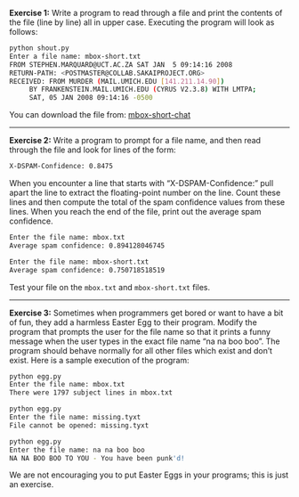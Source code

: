 **Exercise 1:** Write a program to read through a file and print the contents of the file (line by line) all in upper case. Executing the program will look as follows:
```bash
python shout.py
Enter a file name: mbox-short.txt
FROM STEPHEN.MARQUARD@UCT.AC.ZA SAT JAN  5 09:14:16 2008
RETURN-PATH: <POSTMASTER@COLLAB.SAKAIPROJECT.ORG>
RECEIVED: FROM MURDER (MAIL.UMICH.EDU [141.211.14.90])
     BY FRANKENSTEIN.MAIL.UMICH.EDU (CYRUS V2.3.8) WITH LMTPA;
     SAT, 05 JAN 2008 09:14:16 -0500
```
You can download the file from: [mbox-short-chat](https://www.py4e.com/code3/mbox-short.txt)

<hr>

**Exercise 2:** Write a program to prompt for a file name, and then read through the file and look for lines of the form:
```bash
X-DSPAM-Confidence: 0.8475
```
When you encounter a line that starts with “X-DSPAM-Confidence:” pull apart the line to extract the floating-point number on the line. Count these lines and then compute the total of the spam confidence values from these lines. When you reach the end of the file, print out the average spam confidence.
```bash
Enter the file name: mbox.txt
Average spam confidence: 0.894128046745

Enter the file name: mbox-short.txt
Average spam confidence: 0.750718518519
```
Test your file on the `mbox.txt` and `mbox-short.txt` files.

<hr>

**Exercise 3:**
Sometimes when programmers get bored or want to have a bit of fun, they add a harmless Easter Egg to their program. Modify the program that prompts the user for the file name so that it prints a funny message when the user types in the exact file name “na na boo boo”. The program should behave normally for all other files which exist and don’t exist. Here is a sample execution of the program:

```bash
python egg.py
Enter the file name: mbox.txt
There were 1797 subject lines in mbox.txt

python egg.py
Enter the file name: missing.tyxt
File cannot be opened: missing.tyxt

python egg.py
Enter the file name: na na boo boo
NA NA BOO BOO TO YOU - You have been punk'd!
```
We are not encouraging you to put Easter Eggs in your programs; this is just an exercise.